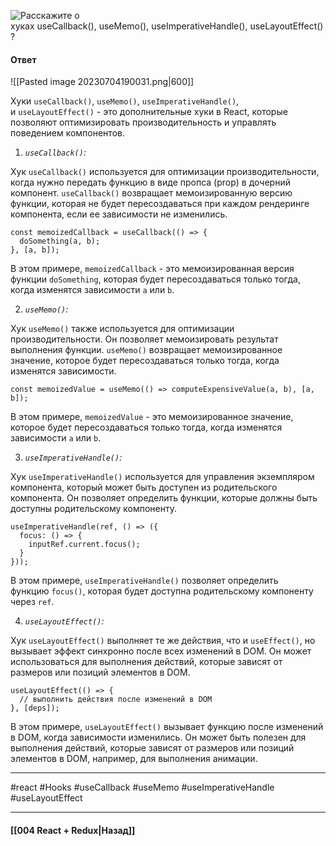 ![Расскажите о хуках `useCallback()`, `useMemo()`, `useImperativeHandle()`, `useLayoutEffect()`?](https://youtu.be/GZUy2i6QN7o?t=449)

#### Ответ

![[Pasted image 20230704190031.png|600]]

Хуки `useCallback()`, `useMemo()`, `useImperativeHandle()`, и `useLayoutEffect()` - это дополнительные хуки в React, которые позволяют оптимизировать производительность и управлять поведением компонентов.

1. *`useCallback()`:*

Хук `useCallback()` используется для оптимизации производительности, когда нужно передать функцию в виде пропса (prop) в дочерний компонент. `useCallback()` возвращает мемоизированную версию функции, которая не будет пересоздаваться при каждом рендеринге компонента, если ее зависимости не изменились.

```
const memoizedCallback = useCallback(() => {
  doSomething(a, b);
}, [a, b]);
```

В этом примере, `memoizedCallback` - это мемоизированная версия функции `doSomething`, которая будет пересоздаваться только тогда, когда изменятся зависимости `a` или `b`.

2. *`useMemo()`:*

Хук `useMemo()` также используется для оптимизации производительности. Он позволяет мемоизировать результат выполнения функции. `useMemo()` возвращает мемоизированное значение, которое будет пересоздаваться только тогда, когда изменятся зависимости.

```
const memoizedValue = useMemo(() => computeExpensiveValue(a, b), [a, b]);
```

В этом примере, `memoizedValue` - это мемоизированное значение, которое будет пересоздаваться только тогда, когда изменятся зависимости `a` или `b`.

3. *`useImperativeHandle()`:*

Хук `useImperativeHandle()` используется для управления экземпляром компонента, который может быть доступен из родительского компонента. Он позволяет определить функции, которые должны быть доступны родительскому компоненту.

```
useImperativeHandle(ref, () => ({
  focus: () => {
    inputRef.current.focus();
  }
}));
```

В этом примере, `useImperativeHandle()` позволяет определить функцию `focus()`, которая будет доступна родительскому компоненту через `ref`.

4. *`useLayoutEffect()`:*

Хук `useLayoutEffect()` выполняет те же действия, что и `useEffect()`, но вызывает эффект синхронно после всех изменений в DOM. Он может использоваться для выполнения действий, которые зависят от размеров или позиций элементов в DOM.

```
useLayoutEffect(() => {
  // выполнить действия после изменений в DOM
}, [deps]);
```

В этом примере, `useLayoutEffect()` вызывает функцию после изменений в DOM, когда зависимости изменились. Он может быть полезен для выполнения действий, которые зависят от размеров или позиций элементов в DOM, например, для выполнения анимации.

____
#react #Hooks #useCallback #useMemo #useImperativeHandle #useLayoutEffect

____

#### [[004 React + Redux|Назад]]